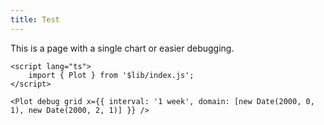 ```yaml
---
title: Test
---
```


This is a page with a single chart or easier debugging.

```svelte live
<script lang="ts">
    import { Plot } from '$lib/index.js';
</script>

<Plot debug grid x={{ interval: '1 week', domain: [new Date(2000, 0, 1), new Date(2000, 2, 1)] }} />
```
